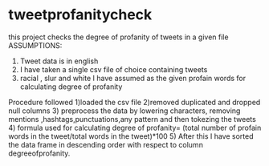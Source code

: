 # tweetprofanitycheck
this project checks the degree of profanity of tweets in a given file
ASSUMPTIONS:
1) Tweet data is in english
2) I have taken a single csv file of choice containing tweets
3) racial , slur and white I have assumed as the given profain words for calculating degree of profanity

Procedure followed
1)loaded the csv file
2)removed duplicated and dropped null columns
3) preprocess the data by lowering characters, removing mentions ,hashtags,punctuations,any pattern and then tokezing the tweets
4) formula used for calculating degree of profanity= (total number of profain words in the tweet/total words in the tweet)*100
5) After this I have sorted the data frame in descending order with respect to column degreeofprofanity.
